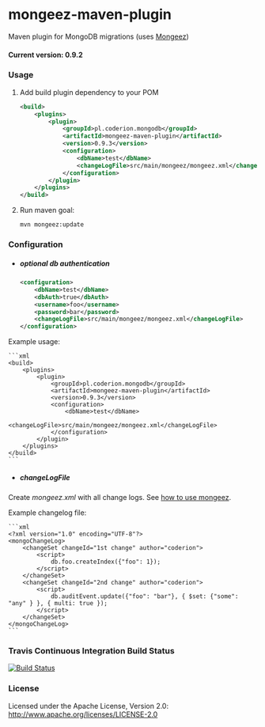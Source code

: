 # mongeez-maven-plugin
Maven plugin for MongoDB migrations (uses [Mongeez](https://github.com/mongeez/mongeez))

#### Current version: 0.9.2

### Usage

1. Add build plugin dependency to your POM

    ```xml
    <build>
        <plugins>
            <plugin>
                <groupId>pl.coderion.mongodb</groupId>
                <artifactId>mongeez-maven-plugin</artifactId>
                <version>0.9.3</version>
                <configuration>
                    <dbName>test</dbName>
                    <changeLogFile>src/main/mongeez/mongeez.xml</changeLogFile>
                </configuration>
            </plugin>
        </plugins>
    </build>
    ```

2. Run maven goal:

    ```
    mvn mongeez:update
    ```


### Configuration

* ##### optional db authentication

    ```xml
    <configuration>
        <dbName>test</dbName>
        <dbAuth>true</dbAuth>
        <username>foo</username>
        <password>bar</password>
        <changeLogFile>src/main/mongeez/mongeez.xml</changeLogFile>
    </configuration>
    ```

Example usage:

    ```xml
    <build>
        <plugins>
            <plugin>
                <groupId>pl.coderion.mongodb</groupId>
                <artifactId>mongeez-maven-plugin</artifactId>
                <version>0.9.3</version>
                <configuration>
                    <dbName>test</dbName>
                    <changeLogFile>src/main/mongeez/mongeez.xml</changeLogFile>
                </configuration>
            </plugin>
        </plugins>
    </build>
    ```

* ##### changeLogFile

Create _mongeez.xml_ with all change logs. See [how to use mongeez](https://github.com/mongeez/mongeez/wiki/How-to-use-mongeez).

Example changelog file:

    ```xml
    <?xml version="1.0" encoding="UTF-8"?>
    <mongoChangeLog>
        <changeSet changeId="1st change" author="coderion">
            <script>
                db.foo.createIndex({"foo": 1});
            </script>
        </changeSet>
        <changeSet changeId="2nd change" author="coderion">
            <script>
                db.auditEvent.update({"foo": "bar"}, { $set: {"some": "any" } }, { multi: true });
            </script>
        </changeSet>
    </mongoChangeLog>
    ```

### Travis Continuous Integration Build Status

[![Build Status](https://travis-ci.org/coderion/mongeez-maven-plugin.svg?branch=master)](https://travis-ci.org/coderion/mongeez-maven-plugin)

### License
Licensed under the Apache License, Version 2.0: http://www.apache.org/licenses/LICENSE-2.0